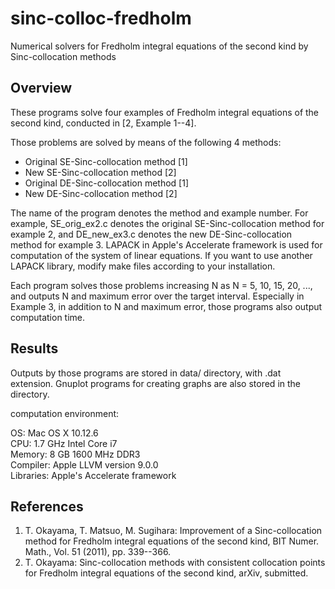 # sinc-colloc-fredholm
Numerical solvers for Fredholm integral equations of the second kind by Sinc-collocation methods

## Overview
These programs solve four examples of Fredholm integral equations of the
second kind, conducted in [2, Example 1--4].

Those problems are solved by means of the following 4 methods:
* Original SE-Sinc-collocation method [1]
* New SE-Sinc-collocation method [2]
* Original DE-Sinc-collocation method [1]
* New DE-Sinc-collocation method [2]

The name of the program denotes the method and example number. For
example, SE_orig_ex2.c denotes the original SE-Sinc-collocation method
for example 2, and DE_new_ex3.c denotes the new DE-Sinc-collocation method
for example 3. LAPACK in Apple's Accelerate framework is used for
computation of the system of linear equations. If you want to use another
LAPACK library, modify make files according to your installation.

Each program solves those problems increasing N as N = 5, 10, 15, 20, ...,
and outputs N and maximum error over the target interval. Especially in
Example 3, in addition to N and maximum error, those programs also output
computation time.

## Results
Outputs by those programs are stored in data/ directory, with .dat extension.
Gnuplot programs for creating graphs are also stored in the directory.

computation environment:

OS: Mac OS X 10.12.6  
CPU: 1.7 GHz Intel Core i7  
Memory: 8 GB 1600 MHz DDR3  
Compiler: Apple LLVM version 9.0.0  
Libraries: Apple's Accelerate framework

## References
1. T. Okayama, T. Matsuo, M. Sugihara:
 Improvement of a Sinc-collocation method for Fredholm integral equations
 of the second kind, BIT Numer. Math., Vol. 51 (2011), pp. 339--366.
2. T. Okayama: Sinc-collocation methods with consistent collocation points
 for Fredholm integral equations of the second kind, arXiv, submitted.
